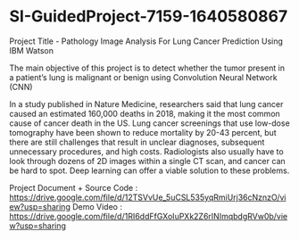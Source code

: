 # SI-GuidedProject-7159-1640580867

Project Title - Pathology Image Analysis For Lung Cancer Prediction Using IBM Watson

 
The main objective of this project is to detect whether the tumor present in a patient’s lung is malignant or benign using Convolution Neural Network (CNN)

In a study published in Nature Medicine, researchers said that lung cancer caused an estimated 160,000 deaths in 2018, making it the most common cause of cancer death in the US. Lung cancer screenings that use low-dose tomography have been shown to reduce mortality by 20-43 percent, but there are still challenges that result in unclear diagnoses, subsequent unnecessary procedures, and high costs. Radiologists also usually have to look through dozens of 2D images within a single CT scan, and cancer can be hard to spot. Deep learning can offer a viable solution to these problems.

Project Document + Source Code : https://drive.google.com/file/d/12TSVvUe_5uCSL535yqRmiUrj36cNznzO/view?usp=sharing
Demo Video : https://drive.google.com/file/d/1RI6ddFfGXoIuPXk2Z6rINImqbdgRVw0b/view?usp=sharing
